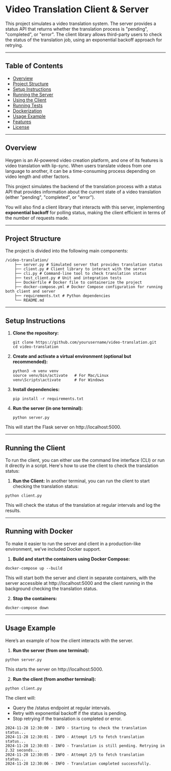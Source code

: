 # Video Translation Client & Server

This project simulates a video translation system. The server provides a status API that returns whether the translation process is "pending", "completed", or "error". The client library allows third-party users to check the status of the translation job, using an exponential backoff approach for retrying.

---

## Table of Contents

- [Overview](#overview)
- [Project Structure](#project-structure)
- [Setup Instructions](#setup-instructions)
- [Running the Server](#running-the-server)
- [Using the Client](#using-the-client)
- [Running Tests](#running-tests)
- [Dockerization](#dockerization)
- [Usage Example](#usage-example)
- [Features](#features)
- [License](#license)

---

## Overview

Heygen is an AI-powered video creation platform, and one of its features is video translation with lip-sync. When users translate videos from one language to another, it can be a time-consuming process depending on video length and other factors.

This project simulates the backend of the translation process with a status API that provides information about the current state of a video translation (either "pending", "completed", or "error").

You will also find a client library that interacts with this server, implementing **exponential backoff** for polling status, making the client efficient in terms of the number of requests made.

---

## Project Structure

The project is divided into the following main components:
```
/video-translation/ 
    ├── server.py # Simulated server that provides translation status 
    ├── client.py # Client library to interact with the server 
    ├── cli.py # Command-line tool to check translation status 
    ├── test_client.py # Unit and integration tests 
    ├── Dockerfile # Docker file to containerize the project 
    ├── docker-compose.yml # Docker Compose configuration for running both client and server 
    ├── requirements.txt # Python dependencies 
    └── README.md
```



---

## Setup Instructions

1. **Clone the repository:**
   ```
   git clone https://github.com/yourusername/video-translation.git
   cd video-translation
   ```

2. **Create and activate a virtual environment (optional but recommended):**
   ```
   python3 -m venv venv
   source venv/bin/activate   # For Mac/Linux
   venv\Scripts\activate      # For Windows
   ```

3. **Install dependencies:**
   ```
   pip install -r requirements.txt
   ```

4. **Run the server (in one terminal):**
    ```
    python server.py
    ```
This will start the Flask server on http://localhost:5000.


---

## Running the Client

To run the client, you can either use the command line interface (CLI) or run it directly in a script. Here's how to use the client to check the translation status:

1. **Run the Client:**
In another terminal, you can run the client to start checking the translation status:
```
python client.py
```
This will check the status of the translation at regular intervals and log the results.

---

## Running with Docker
To make it easier to run the server and client in a production-like environment, we’ve included Docker support.

1. **Build and start the containers using Docker Compose:**
```
docker-compose up --build
```
This will start both the server and client in separate containers, with the server accessible at http://localhost:5000 and the client running in the background checking the translation status.

2. **Stop the containers:**
```
docker-compose down
```

---


## Usage Example
Here’s an example of how the client interacts with the server.

1. **Run the server (from one terminal):**

```
python server.py
```
This starts the server on http://localhost:5000.

2. **Run the client (from another terminal):**

```
python client.py
```
The client will:

- Query the /status endpoint at regular intervals.
- Retry with exponential backoff if the status is pending.
- Stop retrying if the translation is completed or error.

```
2024-11-28 12:30:00 - INFO - Starting to check the translation status...
2024-11-28 12:30:01 - INFO - Attempt 1/5 to fetch translation status...
2024-11-28 12:30:03 - INFO - Translation is still pending. Retrying in 2.32 seconds...
2024-11-28 12:30:05 - INFO - Attempt 2/5 to fetch translation status...
2024-11-28 12:30:06 - INFO - Translation completed successfully.
```
